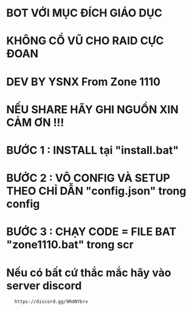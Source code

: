 # BOT VỚI MỤC ĐÍCH GIÁO DỤC 
# KHÔNG CỔ VŨ CHO RAID CỰC ĐOAN
# DEV BY YSNX From Zone 1110
# NẾU SHARE HÃY GHI NGUỒN XIN CẢM ƠN !!!

# BƯỚC 1 : INSTALL tại "install.bat"
# BƯỚC 2 : VÔ CONFIG VÀ SETUP THEO CHỈ DẪN "config.json" trong config
# BƯỚC 3 : CHẠY CODE = FILE BAT "zone1110.bat" trong scr



# Nếu có bất cứ thắc mắc hãy vào server discord 
       https://discord.gg/9RdNYbrv